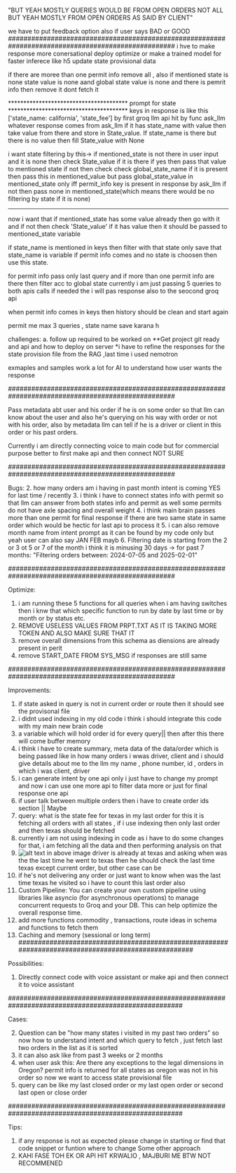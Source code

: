 "BUT YEAH MOSTLY QUERIES WOULD BE FROM OPEN ORDERS NOT ALL BUT YEAH MOSTLY FROM OPEN ORDERS AS SAID BY CLIENT"

we have to put feedback option also if user says BAD or GOOD
###################################################################################################
i hve to make response more conersational
deploy
optimize or make a trained model for faster inferece like h5
update state provisional data

if there are moree than one permit info remove all , also if mentioned state is none state value is none aand global state value is none and there is pemrit info then remove it dont fetch it

*************************************** prompt for state ***************************************
keys in response is like this ['state_name: california', 'state_fee'] by first groq llm api hit by func ask_llm
whatever response comes from ask_llm if it has state_name with value then take value from there and store in State_value. If state_name is there but there is no value then fill State_value with None

i want state filtering by this->
if mentioned_state is not there in user input and it is none then check State_value if it is there if yes then pass that value to mentioned state if not then check check global_state_name if it is present then pass this in mentioned_value but pass global_state_value in mentioned_state only iff permit_info key is present in response by ask_llm if not then pass none in mentioned_state(which means there would be no filtering by state if it is none)
***************************************

now i want that if mentioned_state has some value already then go with it and if not then check 'State_value' if it has value then it should be passed to mentioned_state variable


if state_name is mentioned in keys then filter with that state only
save that state_name is variable if permit info comes and no state is choosen then use this state.

for permit info pass only last query and if more than one permit info are there then filter acc to global state
currently i am just passing 5 queries to both apis calls if needed the i will pas response also to the seocond groq api

when permit info comes in keys then history should be clean and start again

permit me max 3 queries , state name save karana h

challenges:
a. follow up required to be worked on
**Get project git ready and api and how to deploy on server
*i have to refine the responses for the state provision file from the RAG ,last time i used nemotron

exmaples and samples work a lot for AI to understand how user wants the response

###################################################################################################

Pass metadata abt user and his order if he is on some order so that llm can know about the user and also he's querying on his way with order or not with his order, also by metadata llm can tell if he is a driver or client in this order or his past orders.

Currently i am directly connecting voice to main code but for commercial purpose better to first make api and then connect NOT SURE




###################################################################################################

Bugs:
2. how many orders am i having in past month
intent is coming YES for last time / recently
3. i think i have to connect states info with permit so that llm can answer from both states info and permit as well
some permits do not have axle spacing and overall weight
4. i think main brain passes more than one permit for final response if there are two same state in same order which would be hectic for last api to process it
5. i can also remove month name from intent prompt as it can be found by my code only but yeah user can also say JAN FEB mayb
6. Filtering date is starting from the 2 or 3  ot 5 or 7 of the month i think it is minusing 30 days 
-> for past 7 months: "Filtering orders between: 2024-07-05 and 2025-02-01"


###################################################################################################

Optimize:
1. i am running these 5 functions for all queries when i am having switches then i knw that which specific function to run by date by last time or by month or by status etc.
2. REMOVE USELESS VALUES FROM PRPT.TXT AS IT IS TAKING MORE TOKEN AND ALSO MAKE SURE THAT IT 
3. remove overall dimensions from this schema as diensions are already present in perit
4. remove START_DATE FROM SYS_MSG if responses are still same

###################################################################################################

Improvements:
1. if state asked in query is not in current order or route then it should see the provisonal file
2. i didnt used indexing in my old code i think i should integrate this code with my main new brain code
3. a variable which will hold order id for every query|| then after this there will come buffer memory
4. i think i have to create summary, meta data of the data/order which is being passed like in how many orders i wwas driver, client and i should give details about me to the llm my name , phone number, id , orders in which i was client, driver
5. i can generate intent by one api only i just have to change my prompt and now i can use one more api to filter data more or just for final response one api
6. if user talk between multiple orders then i have to create order ids section || Maybe
7. query: what is the state fee for texas in my last order
for this it is fetching all orders with all states , if i use indexing then only last order and then texas should be fetched
8. currently i am not using indexing in code as i have to do some changes for that, i am fetching all the data and then performing analysis on that
9. ![alt text](old\image.png)
in above image driver is already at texas and asking when was the the last time he went to texas then he should check the last time texas except current order, but other case can be
10. if he's not delivering any order or just want to know when was the last time texas he visited so i have to count this last order also
11. Custom Pipeline: You can create your own custom pipeline using libraries like asyncio (for asynchronous operations) to manage concurrent requests to Groq and your DB. This can help optimize the overall response time.
12. add more functions commodity , transactions, route ideas in schema and functions to fetch them
13. Caching and memory (sessional or long term)
###################################################################################################

Possibilities:
1. Directly connect code with voice assistant or make api and then connect it to voice assistant

#####################################################################################################

Cases:

2. Question can be "how many states i visited in my past two orders" so now how to understand intent and which query to fetch , just fetch last two orders in the list as it is sorted
3. it can also ask like from past 3 weeks or 2 months
4. when user ask this:
Are there any exceptions to the legal dimensions in Oregon?
permit info is returned for all states as oregon was not in his order so now we want to access state provisional file
5. query can be like my last closed order or my last open order or second last open or close order

#####################################################################################################

Tips:
1. if any response is not as expected please change in starting or find that code snippet or funtion where to change
Some other approach
2. KAHI FASE TOH EK OR API HIT KRWALIO , MAJBURI ME BTW NOT RECOMMENED



